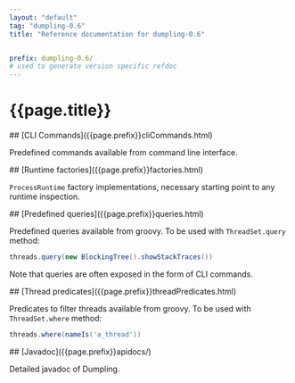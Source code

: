 ```yaml
---
layout: "default"
tag: "dumpling-0.6"
title: "Reference documentation for dumpling-0.6"


prefix: dumpling-0.6/
# used to generate version specific refdoc
---
```


# {{page.title}}

<a name="cliCommands">
## [CLI Commands]({{page.prefix}}cliCommands.html)

Predefined commands available from command line interface.

<a name="factories">
## [Runtime factories]({{page.prefix}}factories.html)

`ProcessRuntime` factory implementations, necessary starting point to any runtime inspection.

<a name="queries">
## [Predefined queries]({{page.prefix}}queries.html)

Predefined queries available from groovy. To be used with `ThreadSet.query` method:

```groovy
threads.query(new BlockingTree().showStackTraces())
```

Note that queries are often exposed in the form of CLI commands.

<a name="threadPredicates">
## [Thread predicates]({{page.prefix}}threadPredicates.html)

Predicates to filter threads available from groovy. To be used with `ThreadSet.where` method:

```groovy
threads.where(nameIs('a_thread'))
```

<a name="apidocs">
## [Javadoc]({{page.prefix}}apidocs/)

Detailed javadoc of Dumpling.
